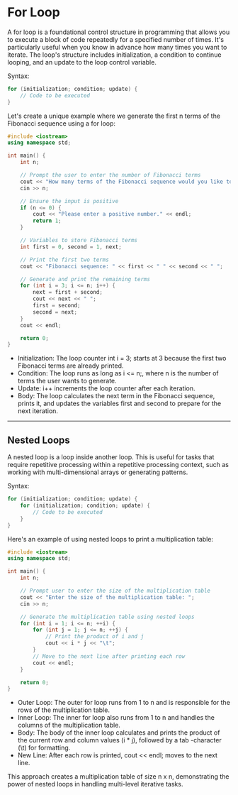 # For Loop
A for loop is a foundational control structure in programming that allows you to execute a block of code repeatedly for a specified number of times. It's particularly useful when you know in advance how many times you want to iterate. The loop's structure includes initialization, a condition to continue looping, and an update to the loop control variable.

Syntax:
```cpp
for (initialization; condition; update) {
    // Code to be executed
}
```
Let's create a unique example where we generate the first n terms of the Fibonacci sequence using a for loop:

```cpp
#include <iostream>
using namespace std;

int main() {
    int n;

    // Prompt the user to enter the number of Fibonacci terms
    cout << "How many terms of the Fibonacci sequence would you like to generate? ";
    cin >> n;

    // Ensure the input is positive
    if (n <= 0) {
        cout << "Please enter a positive number." << endl;
        return 1;
    }

    // Variables to store Fibonacci terms
    int first = 0, second = 1, next;

    // Print the first two terms
    cout << "Fibonacci sequence: " << first << " " << second << " ";

    // Generate and print the remaining terms
    for (int i = 3; i <= n; i++) {
        next = first + second;
        cout << next << " ";
        first = second;
        second = next;
    }
    cout << endl;

    return 0;
}
```
- Initialization: The loop counter int i = 3; starts at 3 because the first two Fibonacci terms are already printed.
- Condition: The loop runs as long as i <= n;, where n is the number of terms the user wants to generate.
- Update: i++ increments the loop counter after each iteration.
- Body: The loop calculates the next term in the Fibonacci sequence, prints it, and updates the variables first and second to prepare for the next iteration.

---

## Nested Loops
A nested loop is a loop inside another loop. This is useful for tasks that require repetitive processing within a repetitive processing context, such as working with multi-dimensional arrays or generating patterns.

Syntax:

```cpp
for (initialization; condition; update) {
    for (initialization; condition; update) {
        // Code to be executed
    }
}
```
Here's an example of using nested loops to print a multiplication table:

```cpp
#include <iostream>
using namespace std;

int main() {
    int n;

    // Prompt user to enter the size of the multiplication table
    cout << "Enter the size of the multiplication table: ";
    cin >> n;

    // Generate the multiplication table using nested loops
    for (int i = 1; i <= n; ++i) {
        for (int j = 1; j <= n; ++j) {
            // Print the product of i and j
            cout << i * j << "\t";
        }
        // Move to the next line after printing each row
        cout << endl;
    }

    return 0;
}
```
- Outer Loop: The outer for loop runs from 1 to n and is responsible for the rows of the multiplication table.
- Inner Loop: The inner for loop also runs from 1 to n and handles the columns of the multiplication table.
- Body: The body of the inner loop calculates and prints the product of the current row and column values (i * j), followed by a tab -character (\t) for formatting.
- New Line: After each row is printed, cout << endl; moves to the next line.

This approach creates a multiplication table of size n x n, demonstrating the power of nested loops in handling multi-level iterative tasks.
